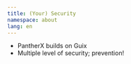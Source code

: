 ```yaml
---
title: (Your) Security
namespace: about
lang: en
---
```


- PantherX builds on Guix
- Multiple level of security; prevention!